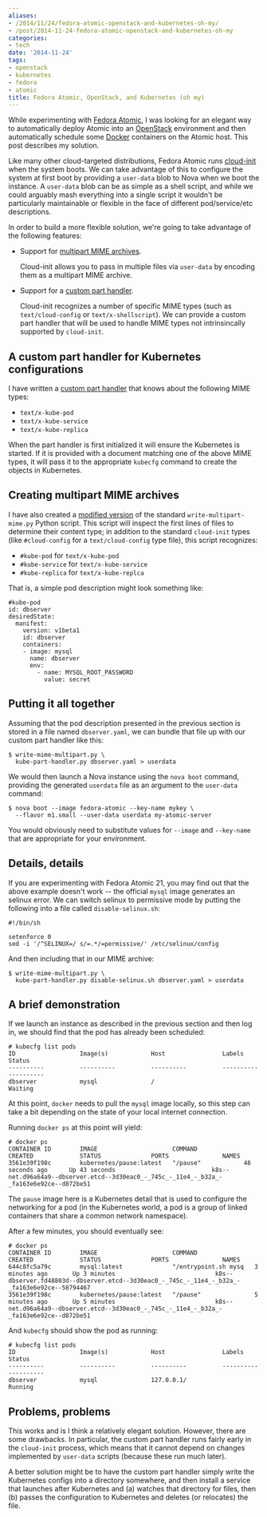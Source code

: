 ```yaml
---
aliases:
- /2014/11/24/fedora-atomic-openstack-and-kubernetes-oh-my/
- /post/2014-11-24-fedora-atomic-openstack-and-kubernetes-oh-my
categories:
- tech
date: '2014-11-24'
tags:
- openstack
- kubernetes
- fedora
- atomic
title: Fedora Atomic, OpenStack, and Kubernetes (oh my)
---
```


While experimenting with [Fedora Atomic][], I was looking for an
elegant way to automatically deploy Atomic into an [OpenStack][]
environment and then automatically schedule some [Docker][] containers
on the Atomic host.  This post describes my solution.

[fedora atomic]: http://www.projectatomic.io/
[docker]: http://docker.com/
[openstack]: http://openstack.org/

<!-- more -->

Like many other cloud-targeted distributions, Fedora Atomic runs
[cloud-init][] when the system boots.  We can take advantage of this
to configure the system at first boot by providing a `user-data` blob
to Nova when we boot the instance.  A `user-data` blob can be as
simple as a shell script, and while we could arguably mash everything
into a single script it wouldn't be particularly maintainable or
flexible in the face of different pod/service/etc descriptions.

[cloud-init]: http://cloudinit.readthedocs.org/

In order to build a more flexible solution, we're going to take
advantage of the following features:

- Support for [multipart MIME archives][ci-multipart].

    Cloud-init allows you to pass in multiple files via `user-data` by
    encoding them as a multipart MIME archive.

- Support for a [custom part handler][ci-part].

    Cloud-init recognizes a number of specific MIME types (such as
    `text/cloud-config` or `text/x-shellscript`).  We can provide a
    custom part handler that will be used to handle MIME types not
    intrinsincally supported by `cloud-init`.

[ci-multipart]: http://cloudinit.readthedocs.org/en/latest/topics/format.html#mime-multi-part-archive
[ci-part]: http://cloudinit.readthedocs.org/en/latest/topics/format.html#part-handler

## A custom part handler for Kubernetes configurations

I have written a [custom part handler][kube-part-handler] that knows
about the following MIME types:

[kube-part-handler]: https://github.com/larsks/atomic-kubernetes-tools/blob/master/kube-part-handler.py

- `text/x-kube-pod`
- `text/x-kube-service`
- `text/x-kube-replica`

When the part handler is first initialized it will ensure the
Kubernetes is started.  If it is provided with a document matching one
of the above MIME types, it will pass it to the appropriate `kubecfg`
command to create the objects in Kubernetes.

## Creating multipart MIME archives

I have also created a [modified version][] of the standard
`write-multipart-mime.py` Python script.  This script will inspect the
first lines of files to determine their content type; in addition to
the standard `cloud-init` types (like `#cloud-config` for a
`text/cloud-config` type file), this script recognizes:

[modified version]: https://github.com/larsks/atomic-kubernetes-tools/blob/master/write-mime-multipart.py

- `#kube-pod` for `text/x-kube-pod`
- `#kube-service` for `text/x-kube-service`
- `#kube-replica` for `text/x-kube-replca`

That is, a simple pod description might look something like:

    #kube-pod
    id: dbserver
    desiredState:
      manifest:
        version: v1beta1
        id: dbserver
        containers:
        - image: mysql
          name: dbserver
          env:
            - name: MYSQL_ROOT_PASSWORD
              value: secret

## Putting it all together

Assuming that the pod description presented in the previous section is
stored in a file named `dbserver.yaml`, we can bundle that file up
with our custom part handler like this:

    $ write-mime-multipart.py \
      kube-part-handler.py dbserver.yaml > userdata

We would then launch a Nova instance using the `nova boot` command,
providing the generated `userdata` file as an argument to the
`user-data` command:

    $ nova boot --image fedora-atomic --key-name mykey \
      --flavor m1.small --user-data userdata my-atomic-server

You would obviously need to substitute values for `--image` and
`--key-name` that are appropriate for your environment.

## Details, details

If you are experimenting with Fedora Atomic 21, you may find out that
the above example doesn't work -- the official `mysql` image generates
an selinux error.  We can switch selinux to permissive mode by putting
the following into a file called `disable-selinux.sh`:

    #!/bin/sh

    setenforce 0
    sed -i '/^SELINUX=/ s/=.*/=permissive/' /etc/selinux/config

And then including that in our MIME archive:

    $ write-mime-multipart.py \
      kube-part-handler.py disable-selinux.sh dbserver.yaml > userdata

## A brief demonstration

If we launch an instance as described in the previous section and then
log in, we should find that the pod has already been scheduled:

    # kubecfg list pods
    ID                  Image(s)            Host                Labels              Status
    ----------          ----------          ----------          ----------          ----------
    dbserver            mysql               /                                       Waiting

At this point, `docker` needs to pull the `mysql` image locally, so
this step can take a bit depending on the state of your local internet
connection.

Running `docker ps` at this point will yield:

    # docker ps
    CONTAINER ID        IMAGE                     COMMAND             CREATED             STATUS              PORTS               NAMES
    3561e39f198c        kubernetes/pause:latest   "/pause"            46 seconds ago      Up 43 seconds                           k8s--net.d96a64a9--dbserver.etcd--3d30eac0_-_745c_-_11e4_-_b32a_-_fa163e6e92ce--d872be51   

The `pause` image here is a Kubernetes detail that is used to
configure the networking for a pod (in the Kubernetes world, a pod is
a group of linked containers that share a common network namespace).

After a few minutes, you should eventually see:

    # docker ps
    CONTAINER ID        IMAGE                     COMMAND                CREATED             STATUS              PORTS               NAMES
    644c8fc5a79c        mysql:latest              "/entrypoint.sh mysq   3 minutes ago       Up 3 minutes                            k8s--dbserver.fd48803d--dbserver.etcd--3d30eac0_-_745c_-_11e4_-_b32a_-_fa163e6e92ce--58794467   
    3561e39f198c        kubernetes/pause:latest   "/pause"               5 minutes ago       Up 5 minutes                            k8s--net.d96a64a9--dbserver.etcd--3d30eac0_-_745c_-_11e4_-_b32a_-_fa163e6e92ce--d872be51        

And `kubecfg` should show the pod as running:

    # kubecfg list pods
    ID                  Image(s)            Host                Labels              Status
    ----------          ----------          ----------          ----------          ----------
    dbserver            mysql               127.0.0.1/                              Running


## Problems, problems

This works and is I think a relatively elegant solution.  However,
there are some drawbacks.  In particular, the custom part handler
runs fairly early in the `cloud-init` process, which means that it
cannot depend on changes implemented by `user-data` scripts (because
these run much later).

A better solution might be to have the custom part handler simply
write the Kubernetes configs into a directory somewhere, and then
install a service that launches after Kubernetes and (a) watches that
directory for files, then (b) passes the configuration to Kubernetes
and deletes (or relocates) the file.